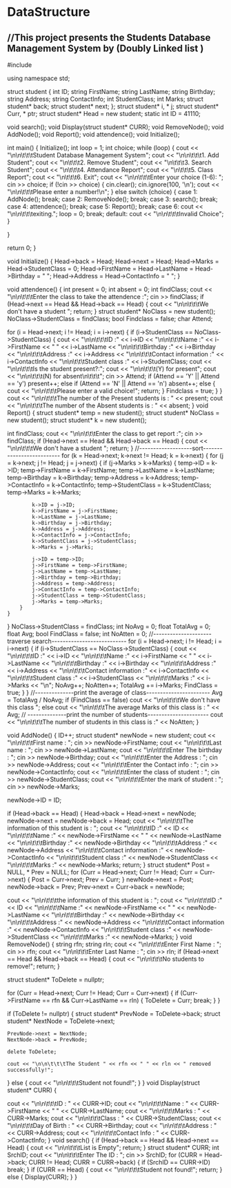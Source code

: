 # DataStructure
//This project presents the Students Database Management System by (Doubly Linked list )
--------------------------------------------------------------------------------------

#include

using namespace std;

struct student {
int ID;
string FirstName;
string LastName;
string Birthday;
string Address;
string ContactInfo;
int StudentClass;
int Marks;
struct student* back;
struct student* next;
};
struct student* i, * j;
struct student* Curr, * ptr;
struct student* Head = new student;
static int ID = 41110;

void search();
void Display(struct student* CURR);
void RemoveNode();
void AddNode();
void Report();
void attendence();
void Initialize();

int main() {
Initialize();
int loop = 1;
int choice;
while (loop) {
cout << "\n\n\t\t\tStudent Database Management System";
cout << "\n\n\t\t\t1. Add Student";
cout << "\n\t\t\t2. Remove Student";
cout << "\n\t\t\t3. Search Student";
cout << "\n\t\t\t4. Attendance Report";
cout << "\n\t\t\t5. Class Report";
cout << "\n\t\t\t6. Exit";
cout << "\n\n\t\t\tEnter your choice (1-6): ";
cin >> choice;
if (!cin >> choice) {
cin.clear();
cin.ignore(100, '\n');
cout << "\n\n\t\t\tPlease enter a number!\n";
}
else
switch (choice) {
case 1:
AddNode();
break;
case 2:
RemoveNode();
break;
case 3:
search();
break;
case 4:
attendence();
break;
case 5:
Report();
break;
case 6:
cout << "\n\n\t\t\texiting.";
loop = 0;
break;
default:
cout << "\n\n\t\t\tInvalid Choice";
}

}

return 0;
}

void Initialize() {
Head->back = Head;
Head->next = Head;
Head->Marks = Head->StudentClass = 0;
Head->FirstName = Head->LastName = Head->Birthday = " ";
Head->Address = Head->ContactInfo = " ";
}

void attendence() {
int present = 0;
int absent = 0;
int findClass;
cout << "\n\n\t\t\tEnter the class to take the attendence :";
cin >> findClass;
if (Head->next == Head && Head->back == Head) {
cout << "\n\n\t\t\tWe don't have a student ";
return;
}
struct student* NoClass = new student();
NoClass->StudentClass = findClass;
bool Findclass = false;
char Attend;

for (i = Head->next; i != Head; i = i->next) {
    if (i->StudentClass == NoClass->StudentClass) {
        cout << "\n\n\t\t\tID :" << i->ID << "\n\n\t\t\tName :" << i->FirstName << " " << i->LastName << "\n\n\t\t\tBirthday :" << i->Birthday
            << "\n\n\t\t\tAddress :" << i->Address << "\n\n\t\t\tContact information :" << i->ContactInfo
            << "\n\n\t\t\tStudent class :" << i->StudentClass;
        cout << "\n\n\t\t\tIs the student present?:";
        cout << "\n\n\t\t\t(Y) for present";
        cout << "\n\n\t\t\t(N) for absent\n\t\t\t";
        cin >> Attend;
        if (Attend == 'Y' || Attend == 'y')
            present++;
        else if (Attend == 'N' || Attend == 'n')
            absent++;
        else {
            cout << "\n\n\t\t\tPlease enter a valid choice!";
            return;
        }
        Findclass = true;
    }
}
cout << "\n\n\t\t\tThe number of the Present students is : " << present;
cout << "\n\n\t\t\tThe number of the Absent students is : " << absent;
}
void Report() {
struct student* temp = new student();
struct student* NoClass = new student();
struct student* k = new student();

int findClass;
cout << "\n\n\t\t\tEnter the class to get report :";
cin >> findClass;
if (Head->next == Head && Head->back == Head) {
    cout << "\n\n\t\t\tWe don't have a student ";
    return;
}
//-------------------sort--------------------------
for (k = Head->next; k->next != Head; k = k->next) {
    for (j = k->next; j != Head; j = j->next) {
        if (j->Marks > k->Marks) {
            temp->ID = k->ID;
            temp->FirstName = k->FirstName;
            temp->LastName = k->LastName;
            temp->Birthday = k->Birthday;
            temp->Address = k->Address;
            temp->ContactInfo = k->ContactInfo;
            temp->StudentClass = k->StudentClass;
            temp->Marks = k->Marks;

            k->ID = j->ID;
            k->FirstName = j->FirstName;
            k->LastName = j->LastName;
            k->Birthday = j->Birthday;
            k->Address = j->Address;
            k->ContactInfo = j->ContactInfo;
            k->StudentClass = j->StudentClass;
            k->Marks = j->Marks;

            j->ID = temp->ID;
            j->FirstName = temp->FirstName;
            j->LastName = temp->LastName;
            j->Birthday = temp->Birthday;
            j->Address = temp->Address;
            j->ContactInfo = temp->ContactInfo;
            j->StudentClass = temp->StudentClass;
            j->Marks = temp->Marks;
        }
    }
}
NoClass->StudentClass = findClass;
int NoAvg = 0;
float TotalAvg = 0;
float Avg;
bool FindClass = false;
int NoAtten = 0;
//---------------------traverse search---------------------------
for (i = Head->next; i != Head; i = i->next) {
    if (i->StudentClass == NoClass->StudentClass) {
        cout << "\n\n\t\t\tID :" << i->ID << "\n\n\t\t\tName :" << i->FirstName << " " << i->LastName << "\n\n\t\t\tBirthday :" << i->Birthday
            << "\n\n\t\t\tAddress :" << i->Address << "\n\n\t\t\tContact information :" << i->ContactInfo
            << "\n\n\t\t\tStudent class :" << i->StudentClass << "\n\n\t\t\tMarks :" << i->Marks << "\n";
        NoAvg++;
        NoAtten++;
        TotalAvg += i->Marks;
        FindClass = true;
    }
} //--------------print the average of class-----------------------
Avg = TotalAvg / NoAvg;
if (FindClass == false)
    cout << "\n\n\t\t\tWe don't have this class ";
else
    cout << "\n\n\t\t\tThe average Marks of this class is : " << Avg;
// --------------print the number of students----------------------
cout << "\n\n\t\t\tThe number of students in this class is :" << NoAtten;
}

void AddNode() {
ID++;
struct student* newNode = new student;
cout << "\n\n\t\t\tFirst name : ";
cin >> newNode->FirstName;
cout << "\n\n\t\t\tLast name : ";
cin >> newNode->LastName;
cout << "\n\n\t\t\tEnter The birthday : ";
cin >> newNode->Birthday;
cout << "\n\n\t\t\tEnter the Address : ";
cin >> newNode->Address;
cout << "\n\n\t\t\tEnter the Contact info : ";
cin >> newNode->ContactInfo;
cout << "\n\n\t\t\tEnter the class of student : ";
cin >> newNode->StudentClass;
cout << "\n\n\t\t\tEnter the mark of student : ";
cin >> newNode->Marks;

newNode->ID = ID;

if (Head->back == Head) {
    Head->back = Head->next = newNode;
    newNode->next = newNode->back = Head;
    cout << "\n\n\t\t\tThe information of this student is : ";
    cout << "\n\n\t\t\tID :" << ID << "\n\n\t\t\tName :" << newNode->FirstName << " " << newNode->LastName << "\n\n\t\t\tBirthday :" << newNode->Birthday
        << "\n\n\t\t\tAddress :" << newNode->Address << "\n\n\t\t\tContact information :" << newNode->ContactInfo
        << "\n\n\t\t\tStudent class :" << newNode->StudentClass << "\n\n\t\t\tMarks :" << newNode->Marks;
    return;
}
struct student* Post = NULL, * Prev = NULL;
for (Curr = Head->next; Curr != Head; Curr = Curr->next) {
    Post = Curr->next;
    Prev = Curr;
}
newNode->next = Post;
newNode->back = Prev;
Prev->next = Curr->back = newNode;

cout << "\n\n\t\t\tthe information of this student is : ";
cout << "\n\n\t\t\tID :" << ID << "\n\n\t\t\tName :" << newNode->FirstName << " " << newNode->LastName << "\n\n\t\t\tBirthday :" << newNode->Birthday
    << "\n\n\t\t\tAddress :" << newNode->Address << "\n\n\t\t\tContact information :" << newNode->ContactInfo
    << "\n\n\t\t\tStudent class :" << newNode->StudentClass << "\n\n\t\t\tMarks :" << newNode->Marks;
}
void RemoveNode() {
string rfn;
string rln;
cout << "\n\n\t\t\tEnter First Name : ";
cin >> rfn;
cout << "\n\n\t\t\tEnter Last Name : ";
cin >> rln;
if (Head->next == Head && Head->back == Head) {
cout << "\n\n\t\t\tNo students to remove!";
return;
}

struct student* ToDelete = nullptr;

for (Curr = Head->next; Curr != Head; Curr = Curr->next) {
    if (Curr->FirstName == rfn && Curr->LastName == rln) {
        ToDelete = Curr;
        break;
    }
}

if (ToDelete != nullptr) {
    struct student* PrevNode = ToDelete->back;
    struct student* NextNode = ToDelete->next;

    PrevNode->next = NextNode;
    NextNode->back = PrevNode;

    delete ToDelete;

    cout << "\n\n\t\t\tThe Student " << rfn << " " << rln << " removed successfully!";
}
else {
    cout << "\n\n\t\t\tStudent not found!";
}
}
void Display(struct student* CURR) {

cout << "\n\n\t\t\tID : " << CURR->ID;
cout << "\n\n\t\t\tName : " << CURR->FirstName << " " << CURR->LastName;
cout << "\n\n\t\t\tMarks : " << CURR->Marks;
cout << "\n\n\t\t\tClass : " << CURR->StudentClass;
cout << "\n\n\t\t\tDay of Birth : " << CURR->Birthday;
cout << "\n\n\t\t\tAddress : " << CURR->Address;
cout << "\n\n\t\t\tContact Info : " << CURR->ContactInfo;
}
void search() {
if (Head->back == Head && Head->next == Head) {
cout << "\n\n\t\t\tList is Empty"; return;
}
struct student* CURR;
int SrchID;
cout << "\n\n\t\t\tEnter The ID : ";
cin >> SrchID;
for (CURR = Head->back; CURR != Head; CURR = CURR->back) {
if (SrchID == CURR->ID)
break;
}
if (CURR == Head) {
cout << "\n\n\t\t\tStudent not found!"; return;
}
else {
Display(CURR);
}
}

